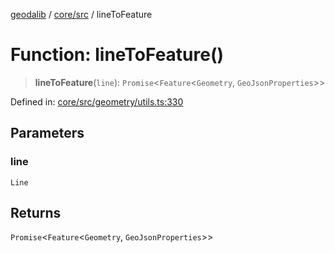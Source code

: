 [geodalib](../../../modules.md) / [core/src](../index.md) / lineToFeature

# Function: lineToFeature()

> **lineToFeature**(`line`): `Promise`\<`Feature`\<`Geometry`, `GeoJsonProperties`\>\>

Defined in: [core/src/geometry/utils.ts:330](https://github.com/GeoDaCenter/geoda-lib/blob/fd732718ef3d9fb5e87d0aa5ef9ee659a7cf3f31/js/packages/core/src/geometry/utils.ts#L330)

## Parameters

### line

`Line`

## Returns

`Promise`\<`Feature`\<`Geometry`, `GeoJsonProperties`\>\>
